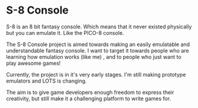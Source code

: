 # S-8 Console

S-8 is an 8 bit fantasy console. Which means that it never existed physically but you can emulate it. Like the PICO-8 console.

The S-8 Console project is aimed towards making an easily emulatable and understandable fantasy console. 
I want to target it towards people who are learning how emulation works (like me) 
, and to people who just want to play awesome games!

Currently, the project is in it's very early stages. I'm still making prototype emulators and LOTS is changing.

The aim is to give game developers enough freedom to express their creativity, 
but still make it a challenging platform to write games for.